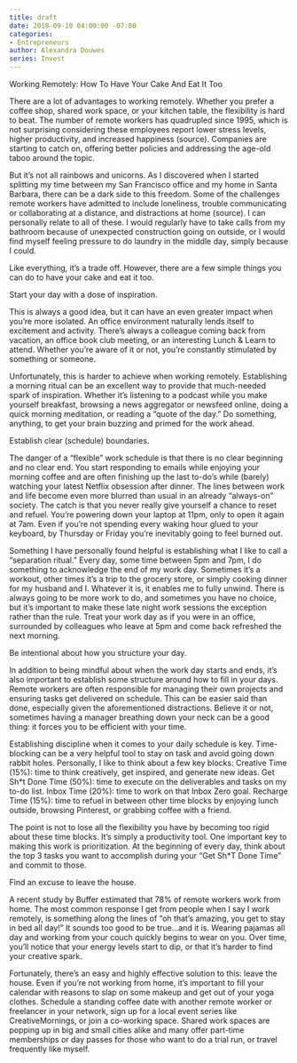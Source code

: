 ```yaml
---
title: draft
date: 2018-09-10 04:00:00 -07:00
categories:
- Entrepreneurs
author: Alexandra Douwes
series: Invest
---
```


Working Remotely: How To Have Your Cake And Eat It Too

There are a lot of advantages to working remotely. Whether you prefer a coffee shop, shared work space, or your kitchen table, the flexibility is hard to beat. The number of remote workers has quadrupled since 1995, which is not surprising considering these employees report lower stress levels, higher productivity, and increased happiness (source). Companies are starting to catch on, offering better policies and addressing the age-old taboo around the topic. 

But it’s not all rainbows and unicorns. As I discovered when I started splitting my time between my San Francisco office and my home in Santa Barbara, there can be a dark side to this freedom. Some of the challenges remote workers have admitted to include loneliness, trouble communicating or collaborating at a distance, and distractions at home (source). I can personally relate to all of these. I would regularly have to take calls from my bathroom because of unexpected construction going on outside, or I would find myself feeling pressure to do laundry in the middle day, simply because I could. 

Like everything, it’s a trade off. However, there are a few simple things you can do to have your cake and eat it too.


Start your day with a dose of inspiration.

This is always a good idea, but it can have an even greater impact when you’re more isolated. An office environment naturally lends itself to excitement and activity. There’s always a colleague coming back from vacation, an office book club meeting, or an interesting Lunch & Learn to attend. Whether you’re aware of it or not, you’re constantly stimulated by something or someone. 

Unfortunately, this is harder to achieve when working remotely. Establishing a morning ritual can be an excellent way to provide that much-needed spark of inspiration. Whether it’s listening to a podcast while you make yourself breakfast, browsing a news aggregator or newsfeed online, doing a quick morning meditation, or reading a “quote of the day.” Do something, anything, to get your brain buzzing and primed for the work ahead. 


Establish clear (schedule) boundaries.

The danger of a “flexible” work schedule is that there is no clear beginning and no clear end. You start responding to emails while enjoying your morning coffee and are often finishing up the last to-do’s while (barely) watching your latest Netflix obsession after dinner. The lines between work and life become even more blurred than usual in an already “always-on” society. The catch is that you never really give yourself a chance to reset and refuel. You’re powering down your laptop at 11pm, only to open it again at 7am. Even if you’re not spending every waking hour glued to your keyboard, by Thursday or Friday you’re inevitably going to feel burned out.  

Something I have personally found helpful is establishing what I like to call a “separation ritual.” Every day, some time between 5pm and 7pm, I do something to acknowledge the end of my work day. Sometimes it’s a workout, other times it’s a trip to the grocery store, or simply cooking dinner for my husband and I. Whatever it is, it enables me to fully unwind. There is always going to be more work to do, and sometimes you have no choice, but it’s important to make these late night work sessions the exception rather than the rule. Treat your work day as if you were in an office, surrounded by colleagues who leave at 5pm and come back refreshed the next morning. 


Be intentional about how you structure your day.

In addition to being mindful about when the work day starts and ends, it’s also important to establish some structure around how to fill in your days. Remote workers are often responsible for managing their own projects and ensuring tasks get delivered on schedule. This can be easier said than done, especially given the aforementioned distractions. Believe it or not, sometimes having a manager breathing down your neck can be a good thing: it forces you to be efficient with your time. 

Establishing discipline when it comes to your daily schedule is key. Time-blocking can be a very helpful tool to stay on task and avoid going down rabbit holes. Personally, I like to think about a few key blocks: 
Creative Time (15%): time to think creatively, get inspired, and generate new ideas.
Get Sh*t Done Time (50%): time to execute on the deliverables and tasks on my to-do list.
Inbox Time (20%): time to work on that Inbox Zero goal.
Recharge Time (15%): time to refuel in between other time blocks by enjoying lunch outside, browsing Pinterest, or grabbing coffee with a friend. 

The point is not to lose all the flexibility you have by becoming too rigid about these time blocks. It’s simply a productivity tool. One important key to making this work is prioritization. At the beginning of every day, think about the top 3 tasks you want to accomplish during your “Get Sh*T Done Time” and commit to those. 


Find an excuse to leave the house.

A recent study by Buffer estimated that 78% of remote workers work from home. The most common response I get from people when I say I work remotely, is something along the lines of “oh that’s amazing, you get to stay in bed all day!” It sounds too good to be true...and it is. Wearing pajamas all day and working from your couch quickly begins to wear on you. Over time, you’ll notice that your energy levels start to dip, or that it’s harder to find your creative spark. 

Fortunately, there’s an easy and highly effective solution to this: leave the house. Even if you’re not working from home, it’s important to fill your calendar with reasons to slap on some makeup and get out of your yoga clothes. Schedule a standing coffee date with another remote worker or freelancer in your network, sign up for a local event series like CreativeMornings, or join a co-working space. Shared work spaces are popping up in big and small cities alike and many offer part-time memberships or day passes for those who want to do a trial run, or travel frequently like myself. 

